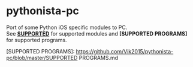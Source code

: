 pythonista-pc
=============

Port of some Python iOS specific modules to PC.<br>
See **[SUPPORTED]** for supported modules and **[SUPPORTED PROGRAMS]** for supported programs.

  [SUPPORTED]: https://github.com/Vik2015/pythonista-pc/blob/master/SUPPORTED.md
  [SUPPORTED PROGRAMS]: https://github.com/Vik2015/pythonista-pc/blob/master/SUPPORTED PROGRAMS.md
